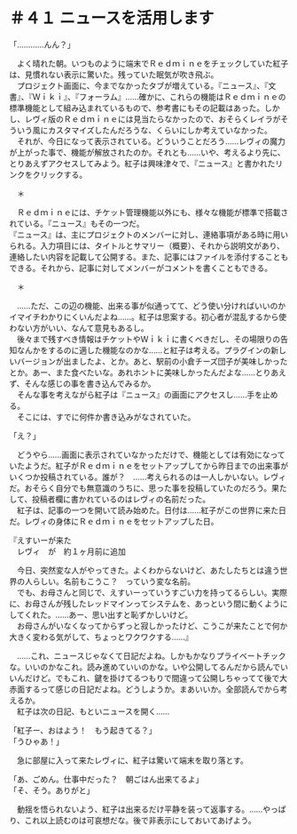 # ＃４１ ニュースを活用します

「…………んん？」

　よく晴れた朝。いつものように端末でＲｅｄｍｉｎｅをチェックしていた紅子は、見慣れない表示に驚いた。残っていた眠気が吹き飛ぶ。  
　プロジェクト画面に、今までなかったタブが増えている。『ニュース』、『文書』、『Ｗｉｋｉ』、『フォーラム』……確かに、これらの機能はＲｅｄｍｉｎｅの標準機能として組み込まれているもので、参考書にもその記載はあった。しかし、レヴィ版のＲｅｄｍｉｎｅには見当たらなかったので、おそらくレイラがそういう風にカスタマイズしたんだろうな、くらいにしか考えていなかった。  
　それが、今日になって表示されている。どういうことだろう……レヴィの魔力が上がった事で、機能が解放されたのか。それとも……いや、考えるより先に、とりあえずアクセスしてみよう。紅子は興味津々で、『ニュース』と書かれたリンクをクリックする。

　＊

　Ｒｅｄｍｉｎｅには、チケット管理機能以外にも、様々な機能が標準で搭載されている。『ニュース』もその一つだ。  
『ニュース』は、主にプロジェクトのメンバーに対し、連絡事項がある時に用いられる。入力項目には、タイトルとサマリー（概要）、それから説明文があり、連絡したい内容を記載して公開する。また、記事にはファイルを添付することもできる。それから、記事に対してメンバーがコメントを書くこともできる。

　＊

　……ただ、この辺の機能、出来る事が似通ってて、どう使い分ければいいのかイマイチわかりにくいんだよね……。紅子は思案する。初心者が混乱するから使わない方がいい、なんて意見もあるし。  
　後々まで残すべき情報はチケットやＷｉｋｉに書くべきだし、その場限りの告知なんかをするのに適した機能なのかな……と紅子は考える。プラグインの新しいバージョンが出ましたよ、とか。あと、駅前の小倉チーズ団子が美味しかったとか。あー、また食べたいな。あれホントに美味しかったんだよな……とりあえず、そんな感じの事を書き込んでみるか。  
　そんな事を考えながら紅子は『ニュース』の画面にアクセスし……手を止める。  
　そこには、すでに何件か書き込みがなされていた。

「え？」

　どうやら……画面に表示されていなかっただけで、機能としては有効になっていたようだ。紅子がＲｅｄｍｉｎｅをセットアップしてから昨日までの出来事がいくつか投稿されている。誰が？　……考えられるのは一人しかいない。レヴィだ。おそらく自分でも無意識のうちに、思った事を投稿していたのだろう。果たして、投稿者欄に書かれているのはレヴィの名前だった。  
　紅子は、記事の一つを開いて読み始めた。日付は……紅子がこの世界に来た日だ。レヴィの身体にＲｅｄｍｉｎｅをセットアップした日。


『えすいーが来た  
　レヴィ　が　約１ヶ月前に追加

　今日、突然変な人がやってきた。よくわからないけど、あたしたちとは違う世界の人らしい。名前もこうこ？　っていう変な名前。  
　でも、お母さんと同じで、えすいーっていうすごい力を持ってるらしい。実際に、お母さんが残したレッドマインってシステムを、あっという間に動くようにしてくれた。……あー、思い出すと恥ずかしいけど。  
　お母さんがいなくなってからずっと寂しかったけど、こうこが来たことで何か大きく変わる気がして、ちょっとワクワクする……』


　……これ、ニュースじゃなくて日記だよね。しかもかなりプライベートチックな。いいのかなこれ。読み進めていいのかな。いや公開してるんだから読んでいいんだけど。でもこれ、鍵を掛けてるつもりで間違って公開しちゃってて後で大赤面するって感じの日記だよね。どうしようか。まあいいか。全部読んでから考えるか。  
　紅子は次の日記、もといニュースを開く……

「紅子ー、おはよう！　もう起きてる？」  
「うひゃあ！」

　急に部屋に入って来たレヴィに、紅子は驚いて端末を取り落とす。

「あ、ごめん。仕事中だった？　朝ごはん出来てるよ」  
「そ、そう。ありがと」

　動揺を悟られないよう、紅子は出来るだけ平静を装って返事する。……やっぱり、これ以上読むのは可哀想だな。後で非表示にしておいてあげよう。
